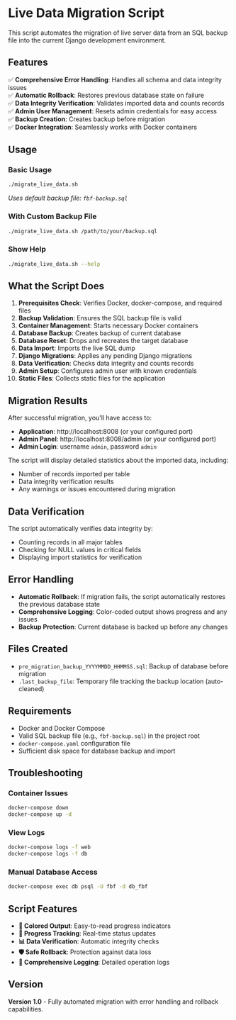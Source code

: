 # Live Data Migration Script

This script automates the migration of live server data from an SQL backup file into the current Django development environment.

## Features

✅ **Comprehensive Error Handling**: Handles all schema and data integrity issues  
✅ **Automatic Rollback**: Restores previous database state on failure  
✅ **Data Integrity Verification**: Validates imported data and counts records  
✅ **Admin User Management**: Resets admin credentials for easy access  
✅ **Backup Creation**: Creates backup before migration  
✅ **Docker Integration**: Seamlessly works with Docker containers  

## Usage

### Basic Usage
```bash
./migrate_live_data.sh
```
*Uses default backup file: `fbf-backup.sql`*

### With Custom Backup File
```bash
./migrate_live_data.sh /path/to/your/backup.sql
```

### Show Help
```bash
./migrate_live_data.sh --help
```

## What the Script Does

1. **Prerequisites Check**: Verifies Docker, docker-compose, and required files
2. **Backup Validation**: Ensures the SQL backup file is valid
3. **Container Management**: Starts necessary Docker containers
4. **Database Backup**: Creates backup of current database
5. **Database Reset**: Drops and recreates the target database
6. **Data Import**: Imports the live SQL dump
7. **Django Migrations**: Applies any pending Django migrations
8. **Data Verification**: Checks data integrity and counts records
9. **Admin Setup**: Configures admin user with known credentials
10. **Static Files**: Collects static files for the application

## Migration Results

After successful migration, you'll have access to:

- **Application**: http://localhost:8008 (or your configured port)
- **Admin Panel**: http://localhost:8008/admin (or your configured port)
- **Admin Login**: username `admin`, password `admin`

The script will display detailed statistics about the imported data, including:
- Number of records imported per table
- Data integrity verification results
- Any warnings or issues encountered during migration

## Data Verification

The script automatically verifies data integrity by:
- Counting records in all major tables
- Checking for NULL values in critical fields
- Displaying import statistics for verification

## Error Handling

- **Automatic Rollback**: If migration fails, the script automatically restores the previous database state
- **Comprehensive Logging**: Color-coded output shows progress and any issues
- **Backup Protection**: Current database is backed up before any changes

## Files Created

- `pre_migration_backup_YYYYMMDD_HHMMSS.sql`: Backup of database before migration
- `.last_backup_file`: Temporary file tracking the backup location (auto-cleaned)

## Requirements

- Docker and Docker Compose
- Valid SQL backup file (e.g., `fbf-backup.sql`) in the project root
- `docker-compose.yaml` configuration file
- Sufficient disk space for database backup and import

## Troubleshooting

### Container Issues
```bash
docker-compose down
docker-compose up -d
```

### View Logs
```bash
docker-compose logs -f web
docker-compose logs -f db
```

### Manual Database Access
```bash
docker-compose exec db psql -U fbf -d db_fbf
```

## Script Features

- **🎨 Colored Output**: Easy-to-read progress indicators
- **🔄 Progress Tracking**: Real-time status updates
- **📊 Data Verification**: Automatic integrity checks
- **🛡️ Safe Rollback**: Protection against data loss
- **📝 Comprehensive Logging**: Detailed operation logs

## Version

**Version 1.0** - Fully automated migration with error handling and rollback capabilities.
